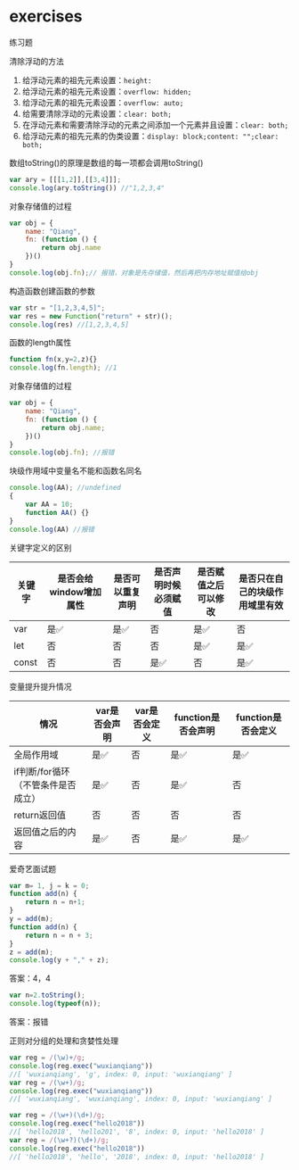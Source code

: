 # exercises
练习题

清除浮动的方法
1. 给浮动元素的祖先元素设置：`height: `
2. 给浮动元素的祖先元素设置：`overflow: hidden;`
3. 给浮动元素的祖先元素设置：`overflow: auto;`
4. 给需要清除浮动的元素设置：`clear: both;`
5. 在浮动元素和需要清除浮动的元素之间添加一个元素并且设置：`clear: both;`
6. 给浮动元素的祖先元素的伪类设置：`display: block;content: "";clear: both;`

数组toString()的原理是数组的每一项都会调用toString()
```js
var ary = [[[1,2]],[[3,4]]];
console.log(ary.toString()) //"1,2,3,4"
```
对象存储值的过程
```js
var obj = {
    name: "Qiang",
    fn: (function () {
        return obj.name
    })()
}
console.log(obj.fn);// 报错，对象是先存储值，然后再把内存地址赋值给obj
```
构造函数创建函数的参数
```js
var str = "[1,2,3,4,5]";
var res = new Function("return" + str)();
console.log(res) //[1,2,3,4,5]
```
函数的length属性
```js
function fn(x,y=2,z){}
console.log(fn.length); //1
```
对象存储值的过程
```js
var obj = {
    name: "Qiang",
    fn: (function () {
        return obj.name;
    })()
}
console.log(obj.fn); //报错
```
块级作用域中变量名不能和函数名同名
```js
console.log(AA); //undefined
{
    var AA = 10;
    function AA() {}
}
console.log(AA) //报错
```

关键字定义的区别

|关键字|是否会给window增加属性|是否可以重复声明|是否声明时候必须赋值|是否赋值之后可以修改|是否只在自己的块级作用域里有效|
|-|-|-|-|-|-|
|var|是:white_check_mark:|是:white_check_mark:|否|是:white_check_mark:|否|
|let|否|否|否|是:white_check_mark:|是:white_check_mark:|
|const|否|否|是:white_check_mark:|否|是:white_check_mark:|

变量提升提升情况

|情况|var是否会声明|var是否会定义|function是否会声明|function是否会定义|
|-|-|-|-|-|
|全局作用域|是:white_check_mark:|否|是:white_check_mark:|是:white_check_mark:|
|if判断/for循环（不管条件是否成立）|是:white_check_mark:|否|是:white_check_mark:|否|
|return返回值|否|否|否|否|
|返回值之后的内容|是:white_check_mark:|否|是:white_check_mark:|是:white_check_mark:|

爱奇艺面试题
```js
var m= 1, j = k = 0; 
function add(n) { 
    return n = n+1; 
} 
y = add(m); 
function add(n) { 
    return n = n + 3; 
} 
z = add(m); 
console.log(y + "," + z);
```
答案：4，4
```js
var n=2.toString();
console.log(typeof(n));
```
答案：报错

正则对分组的处理和贪婪性处理
```js
var reg = /(\w)+/g;
console.log(reg.exec("wuxianqiang"))
//[ 'wuxianqiang', 'g', index: 0, input: 'wuxianqiang' ]
var reg = /(\w+)/g;
console.log(reg.exec("wuxianqiang"))
//[ 'wuxianqiang', 'wuxianqiang', index: 0, input: 'wuxianqiang' ]
```
```js
var reg = /(\w+)(\d+)/g;
console.log(reg.exec("hello2018"))
//[ 'hello2018', 'hello201', '8', index: 0, input: 'hello2018' ]
var reg = /(\w+?)(\d+)/g;
console.log(reg.exec("hello2018"))
//[ 'hello2018', 'hello', '2018', index: 0, input: 'hello2018' ]
```
